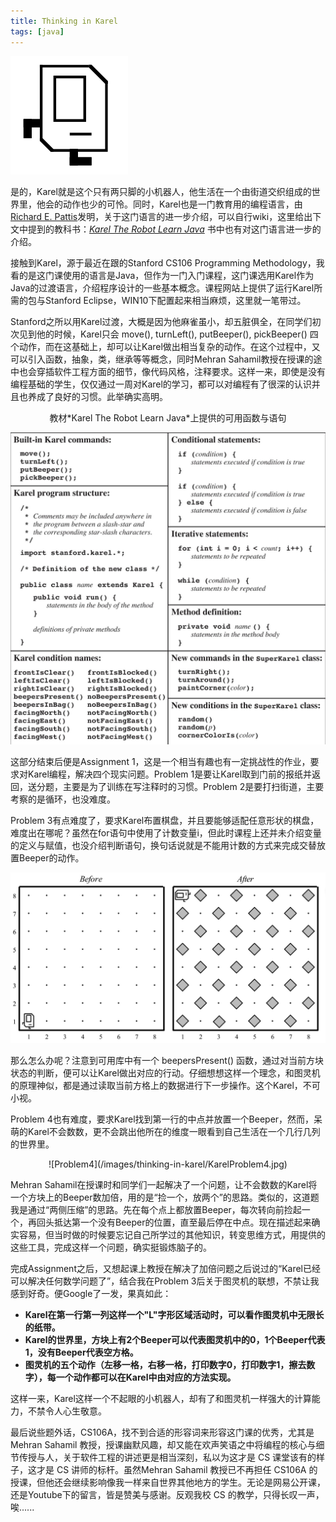 ```yaml
---
title: Thinking in Karel
tags: [java]
---
```


![Karel](/images/thinking-in-karel/karel.jpg)

是的，Karel就是这个只有两只脚的小机器人，他生活在一个由街道交织组成的世界里，他会的动作也少的可怜。同时，Karel也是一门教育用的编程语言，由[Richard E. Pattis](https://en.wikipedia.org/wiki/Richard_E._Pattis)发明，关于这门语言的进一步介绍，可以自行wiki，这里给出下文中提到的教科书：*[Karel The Robot Learn Java](https://web.stanford.edu/class/cs106a/resources/karel-the-robot-learns-java.pdf)* 书中也有对这门语言进一步的介绍。

接触到Karel，源于最近在跟的Stanford CS106 Programming Methodology，我看的是这门课使用的语言是Java，但作为一门入门课程，这门课选用Karel作为Java的过渡语言，介绍程序设计的一些基本概念。课程网站上提供了运行Karel所需的包与Stanford Eclipse，WIN10下配置起来相当麻烦，这里就一笔带过。

<!--more-->

Stanford之所以用Karel过渡，大概是因为他麻雀虽小，却五脏俱全，在同学们初次见到他的时候，Karel只会 move(), turnLeft(), putBeeper(), pickBeeper() 四个动作，而在这基础上，却可以让Karel做出相当复杂的动作。在这个过程中，又可以引入函数，抽象，类，继承等等概念，同时Mehran Sahamil教授在授课的途中也会穿插软件工程方面的细节，像代码风格，注释要求。这样一来，即使是没有编程基础的学生，仅仅通过一周对Karel的学习，都可以对编程有了很深的认识并且也养成了良好的习惯。此举确实高明。

<center>教材*Karel The Robot Learn Java*上提供的可用函数与语句</center>

![KarelCommand](/images/thinking-in-karel/KarelCommand.jpg)

这部分结束后便是Assignment 1，这是一个相当有趣也有一定挑战性的作业，要求对Karel编程，解决四个现实问题。Problem 1是要让Karel取到门前的报纸并返回，送分题，主要是为了训练在写注释时的习惯。Problem 2是要打扫街道，主要考察的是循环，也没难度。

Problem 3有点难度了，要求Karel布置棋盘，并且要能够适配任意形状的棋盘，难度出在哪呢？虽然在for语句中使用了计数变量i，但此时课程上还并未介绍变量的定义与赋值，也没介绍判断语句，换句话说就是不能用计数的方式来完成交替放置Beeper的动作。

![Problem3](/images/thinking-in-karel/KarelProblem3.jpg)

那么怎么办呢？注意到可用库中有一个 beepersPresent() 函数，通过对当前方块状态的判断，便可以让Karel做出对应的行动。仔细想想这样一个理念，和图灵机的原理神似，都是通过读取当前方格上的数据进行下一步操作。这个Karel，不可小视。

Problem 4也有难度，要求Karel找到第一行的中点并放置一个Beeper，然而，呆萌的Karel不会数数，更不会跳出他所在的维度一眼看到自己生活在一个几行几列的世界里。

<center>![Problem4](/images/thinking-in-karel/KarelProblem4.jpg)</center>

Mehran Sahamil在授课时和同学们一起解决了一个问题，让不会数数的Karel将一个方块上的Beeper数加倍，用的是“捡一个，放两个”的思路。类似的，这道题我是通过“两侧压缩”的思路。先在每个点上都放置Beeper，每次转向前捡起一个，再回头抵达第一个没有Beeper的位置，直至最后停在中点。现在描述起来确实容易，但当时做的时候要忘记自己所学过的其他知识，转变思维方式，用提供的这些工具，完成这样一个问题，确实挺锻炼脑子的。

完成Assignment之后，又想起课上教授在解决了加倍问题之后说过的“Karel已经可以解决任何数学问题了”，结合我在Problem 3后关于图灵机的联想，不禁让我感到好奇。便Google了一发，果真如此：

- **Karel在第一行第一列这样一个"L"字形区域活动时，可以看作图灵机中无限长的纸带。**
- **Karel的世界里，方块上有2个Beeper可以代表图灵机中的0，1个Beeper代表1，没有Beeper代表空方格。**
- **图灵机的五个动作（左移一格，右移一格，打印数字0，打印数字1，擦去数字），每一个动作都可以在Karel中由对应的方法实现。**


这样一来，Karel这样一个不起眼的小机器人，却有了和图灵机一样强大的计算能力，不禁令人心生敬意。

最后说些题外话，CS106A，找不到合适的形容词来形容这门课的优秀，尤其是Mehran Sahamil 教授，授课幽默风趣，却又能在欢声笑语之中将编程的核心与细节传授与人，关于软件工程的讲述更是相当深刻，私以为这才是 CS 课堂该有的样子，这才是 CS 讲师的标杆。虽然Mehran Sahamil 教授已不再担任 CS106A 的授课，但他还会继续影响像我一样来自世界其他地方的学生。无论是网易公开课，还是Youtube下的留言，皆是赞美与感谢。反观我校 CS 的教学，只得长叹一声，唉......